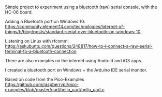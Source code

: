 Simple project to experiment using a bluetooth (raw) serial console, with the HC-06 board.

Adding a Bluetooth port on Windows 10:
https://community.element14.com/technologies/internet-of-things/b/blog/posts/standard-serial-over-bluetooth-on-windows-10

Listening on Linux with rfcomm:
https://askubuntu.com/questions/248817/how-to-i-connect-a-raw-serial-terminal-to-a-bluetooth-connection

There are also examples on the internet using Android and iOS apps.

I created a bluetooth port on Windows + the Arduino IDE serial monitor.


Based on code from the Pico-Examples https://github.com/raspberrypi/pico-examples/blob/master/uart/hello_uart/hello_uart.c
